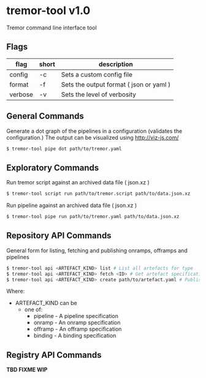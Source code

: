 # tremor-tool v1.0

Tremor command line interface tool

## Flags

|flag|short|description|
|---|---|---|
|config|-c|Sets a custom config file|
|format|-f|Sets the output format ( json or yaml )|
|verbose|-v|Sets the level of verbosity|

## General Commands

Generate a dot graph of the pipelines in a configuration (validates the configuration.) The output can be visualized using http://viz-js.com/

```bash
$ tremor-tool pipe dot path/to/tremor.yaml
```

## Exploratory Commands

Run tremor script against an archived data file ( json.xz )

```bash
$ tremor-tool script run path/to/tremor.script path/to/data.json.xz
```

Run pipeline against an archived data file ( json.xz )

```bash
$ tremor-tool pipe run path/to/tremor.yaml path/to/data.json.xz
```

## Repository API Commands

General form for listing, fetching and publishing onramps, offramps and pipelines

```bash
$ tremor-tool api <ARTEFACT_KIND> list # List all artefacts for type
$ tremor-tool api <ARTEFACT_KIND> fetch <ID> # Get artefact specification
$ tremor-tool api <ARTEFACT_KIND> create path/to/artefact.yaml # Publish an artefact
```

Where:

* ARTEFACT_KIND can be
  * one of:
    - pipeline - A pipeline specification
    - onramp - An onramp specification
    - offramp - An offramp specification
    - binding - A binding specification

## Registry API Commands

**TBD FIXME WIP**
